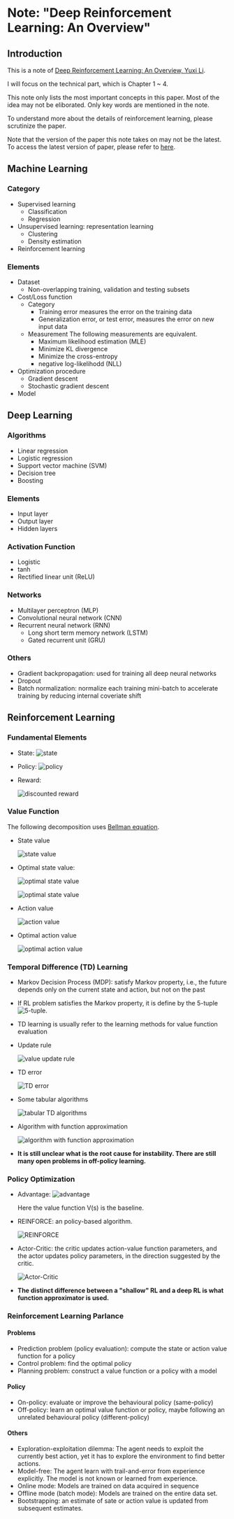 # Note: "Deep Reinforcement Learning: An Overview"



## Introduction

This is a note of [Deep Reinforcement Learning: An Overview, Yuxi Li](paper.pdf).

I will focus on the technical part, which is Chapter 1 ~ 4.

This note only lists the most important concepts in this paper. Most of the idea may not be eliborated. Only key words are mentioned in the note.

To understand more about the details of reinforcement learning, please scrutinize the paper.

Note that the version of the paper this note takes on may not be the latest. To access the latest version of paper, please refer to [here](https://arxiv.org/pdf/1701.07274.pdf).



## Machine Learning

### Category

* Supervised learning
  * Classification 
  * Regression
* Unsupervised learning: representation learning
  * Clustering 
  * Density estimation
* Reinforcement learning

### Elements

* Dataset
  * Non-overlapping training, validation and testing subsets
* Cost/Loss function
  * Category
    * Training error measures the error on the training data
    * Generalization error, or test error, measures the error on new input data
  * Measurement
    The following measurements are equivalent.
    * Maximum likelihood estimation (MLE)
	* Minimize KL divergence
	* Minimize the cross-entropy
	* negative log-likelihodd (NLL)
* Optimization procedure
  * Gradient descent 
  * Stochastic gradient descent
* Model

## Deep Learning

### Algorithms

* Linear regression
* Logistic regression
* Support vector machine (SVM)
* Decision tree
* Boosting

### Elements

* Input layer
* Output layer
* Hidden layers

### Activation Function

* Logistic
* tanh
* Rectified linear unit (ReLU)

### Networks

* Multilayer perceptron (MLP)
* Convolutional neural network (CNN)
* Recurrent neural network (RNN)
  * Long short term memory network (LSTM)
  * Gated recurrent unit (GRU)

### Others

 * Gradient backpropagation: used for training all deep neural networks
 * Dropout
 * Batch normalization: normalize each training mini-batch to accelerate training by reducing internal coveriate shift



## Reinforcement Learning

### Fundamental Elements

 * State: ![state](pic/01.gif)
 
 * Policy: ![policy](pic/02.gif)
 
 * Reward: 
 
   ![discounted reward](pic/03.gif)

### Value Function

 The following decomposition uses [Bellman equation](https://en.wikipedia.org/wiki/Bellman_equation).

 * State value
 
   ![state value](pic/04.gif)
   
 * Optimal state value: 
 
   ![optimal state value](pic/05.gif)
   
   ![optimal state value](pic/06.gif)
 
 * Action value
 
   ![action value](pic/07.gif)
   
 * Optimal action value
 
   ![optimal action value](pic/08.gif)
   
### Temporal Difference (TD) Learning

 * Markov Decision Process (MDP): satisfy Markov property, i.e., the future depends only on the current state and action, but not on the past  
 
 * If RL problem satisfies the Markov property, it is define by the 5-tuple ![5-tuple](pic/16.gif).
 
 * TD learning is usually refer to the learning methods for value function evaluation
 
 * Update rule
 
   ![value update rule](pic/09.gif)
   
 * TD error
 
   ![TD error](pic/10.gif)
 
 * Some tabular algorithms
 
   ![tabular TD algorithms](pic/11.png)
 
 * Algorithm with function approximation
 
   ![algorithm with function approximation](pic/12.png)
 
 * **It is still unclear what is the root cause for instability. There are still many open problems in off-policy learning.**

### Policy Optimization

 * Advantage: ![advantage](pic/13.gif)
 
   Here the value function V(s) is the baseline.

 * REINFORCE: an policy-based algorithm.
 
   ![REINFORCE](pic/14.png)
 
 * Actor-Critic: the critic updates action-value function parameters, and the actor updates policy parameters, in the direction suggested by the critic.
 
   ![Actor-Critic](pic/15.png)
 
 * **The distinct difference between a "shallow" RL and a deep RL is what function approximator is used.**

### Reinforcement Learning Parlance

#### Problems

 * Prediction problem (policy evaluation): compute the state or action value function for a policy
 * Control problem: find the optimal policy
 * Planning problem: construct a value function or a policy with a model
 
#### Policy

 * On-policy: evaluate or improve the behavioural policy (same-policy)
 * Off-policy: learn an optimal value function or policy, maybe following an unrelated behavioural policy (different-policy)

#### Others

 * Exploration-exploitation dilemma: The agent needs to exploit the currently best action, yet it has to explore the environment to find better actions.
 * Model-free: The agent learn with trail-and-error from experience explicitly. The model is not known or learned from experience.
 * Online mode: Models are trained on data acquired in sequence
 * Offline mode (batch mode): Models are trained on the entire data set.
 * Bootstrapping: an estimate of sate or action value is updated from subsequent estimates.





